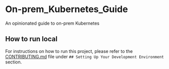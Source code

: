 # On-prem_Kubernetes_Guide
An opinionated guide to on-prem Kubernetes

## How to run local

For instructions on how to run this project, please refer to the [CONTRIBUTING.md](CONTRIBUTING.md) file under `## Setting Up Your Development Environment` section.
